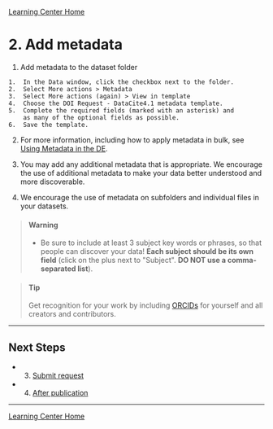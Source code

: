[Learning Center Home](http://learning.cyverse.org/)

# 2. Add metadata

1.   Add metadata to the dataset folder

    1.  In the Data window, click the checkbox next to the folder.    
    2.  Select More actions > Metadata
    3.  Select More actions (again) > View in template
    4.  Choose the DOI Request - DataCite4.1 metadata template.
    5.  Complete the required fields (marked with an asterisk) and
        as many of the optional fields as possible.
    6.  Save the template.

2.  For more information, including how to apply metadata in bulk, see [Using Metadata in the DE](https://cyverse.atlassian.net/wiki/spaces/DEmanual/overview).

3.  You may add any additional metadata that is appropriate. We
    encourage the use of additional metadata to make your data better
    understood and more discoverable.

4.  We encourage the use of metadata on subfolders and individual files
    in your datasets.


> #### Warning 
> - Be sure to include at least 3 subject key words or phrases, so that people can discover your data! **Each subject should be its own field** (click on the plus next to "Subject". **DO NOT use a comma-separated list**).

> #### Tip 
> Get recognition for your work by including [ORCIDs](https://orcid.org/) for yourself and all creators and contributors.

------------------------------------------------------------------------

## Next Steps

- 3) [Submit request](https://cyverse-learning-materials.github.io/DOI_request_quickstart/submit)
- 4) [After publication](https://cyverse-learning-materials.github.io/DOI_request_quickstart/after)

------------------------------------------------------------------------

[Learning Center Home](http://learning.cyverse.org/)